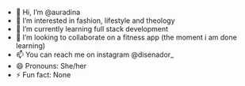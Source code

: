 - 👋 Hi, I’m @auradina
- 👀 I’m interested in fashion, lifestyle and theology
- 🌱 I’m currently learning full stack development
- 💞️ I’m looking to collaborate on a fitness app (the moment i am done learning)
- 📫 You can reach me on instagram @disenador_
- 😄 Pronouns: She/her
- ⚡ Fun fact: None
